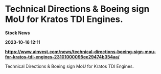 # Technical Directions & Boeing sign MoU for Kratos TDI Engines.
**Stock News**

**2023-10-16 12:11**

**https://www.ainvest.com/news/technical-directions-boeing-sign-mou-for-kratos-tdi-engines-23101000095ee29474b354aa/**

Technical Directions & Boeing sign MoU for Kratos TDI Engines.